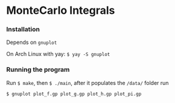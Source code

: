 # MonteCarlo Integrals

### Installation

Depends on `gnuplot`

On Arch Linux with yay:
`$ yay -S gnuplot`

### Running the program

Run `$ make`, 
then `$ ./main`, after it populates the `/data/` folder run

`$ gnuplot plot_f.gp plot_g.gp plot_h.gp plot_pi.gp`
